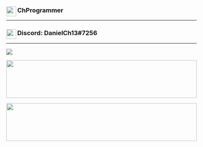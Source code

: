 ### <img align="left" width="26px" src="https://www.flaticon.com/svg/static/icons/svg/1488/1488581.svg" />ChProgrammer

---

### <img align="left" width="26px" src="https://www.net-aware.org.uk/siteassets/images-and-icons/application-icons/app-icons-discord.png?w=585&scale=down" />Discord: DanielCh13#7256

---
<a href="https://github.com/ChProgrammer">
  <p align="left">
    <img src="https://github-readme-stats.vercel.app/api?username=ChProgrammer&count_private=true&show_icons=true&theme=dark" />
  </p>
</a>
<a href="https://github.com/ChProgrammer">
  <p align="center">
    <img width="100%" height="100px"  src="https://github-readme-stats.vercel.app/api/wakatime?username=ChProgrammer&theme=dark" />
  </p>
</a>
<a href="https://github.com/ChProgrammer">
  <p align="rigth">
    <img width="100%" height="100px" src="https://github-readme-stats.vercel.app/api/top-langs/?username=ChProgrammer&layout=compact&theme=dark" />
  </p>
</a>
